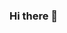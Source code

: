 ### Hi there 👋

<!--
**batical/batical** is a ✨ _special_ ✨ repository because its `README.md` (this file) appears on your GitHub profile.


https://github-readme-stats.vercel.app/api?username=batical&count_private=true
